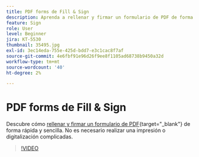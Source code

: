 ```yaml
---
title: PDF forms de Fill & Sign
description: Aprenda a rellenar y firmar un formulario de PDF de forma rápida y sencilla
feature: Sign
role: User
level: Beginner
jira: KT-5530
thumbnail: 35495.jpg
exl-id: 3ec14eda-755e-425d-bdd7-e3c1cac8f7af
source-git-commit: 4e6fbf91e96d26f9ee8f1105ad68738b9450a32d
workflow-type: tm+mt
source-wordcount: '40'
ht-degree: 2%

---
```


# PDF forms de Fill &amp; Sign

Descubre cómo [rellenar y firmar un formulario de PDF](https://www.adobe.com/es/acrobat/online/sign-pdf.html){target="_blank"} de forma rápida y sencilla. No es necesario realizar una impresión o digitalización complicadas.

>[!VIDEO](https://video.tv.adobe.com/v/35495?quality=12&learn=on&hidetitle=true)

